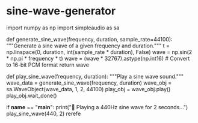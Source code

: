 # sine-wave-generator
import numpy as np
import simpleaudio as sa

def generate_sine_wave(frequency, duration, sample_rate=44100):
    """Generate a sine wave of a given frequency and duration."""
    t = np.linspace(0, duration, int(sample_rate * duration), False)
    wave = np.sin(2 * np.pi * frequency * t)
    wave = (wave * 32767).astype(np.int16)  # Convert to 16-bit PCM format
    return wave

def play_sine_wave(frequency, duration):
    """Play a sine wave sound."""
    wave_data = generate_sine_wave(frequency, duration)
    wave_obj = sa.WaveObject(wave_data, 1, 2, 44100)
    play_obj = wave_obj.play()
    play_obj.wait_done()

if __name__ == "__main__":
    print("🎵 Playing a 440Hz sine wave for 2 seconds...")
    play_sine_wave(440, 2)
rerefe
